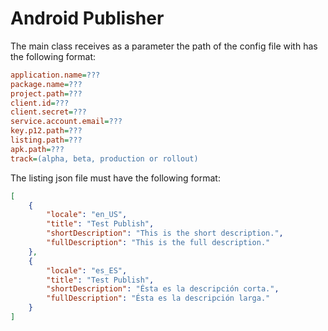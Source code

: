 # Android Publisher

The main class receives as a parameter the path of the config file with has the following format:

```ini
application.name=???
package.name=???
project.path=???
client.id=???
client.secret=???
service.account.email=???
key.p12.path=???
listing.path=???
apk.path=???
track=(alpha, beta, production or rollout)
```

The listing json file must have the following format:

```json
[
    {
        "locale": "en_US",
        "title": "Test Publish",
        "shortDescription": "This is the short description.",
        "fullDescription": "This is the full description."
    },
    {
        "locale": "es_ES",
        "title": "Test Publish",
        "shortDescription": "Ésta es la descripción corta.",
        "fullDescription": "Ésta es la descripción larga."
    }
]
```